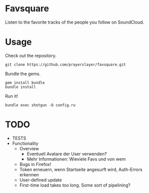# Favsquare

Listen to the favorite tracks of the people you follow on SoundCloud.

# Usage

Check out the repository.

    git clone https://github.com/prayerslayer/favsquare.git

Bundle the gems.

    gem install bundle
    bundle install

Run it!

    bundle exec shotgun -O config.ru

# TODO

* TESTS
* Functionality
	* Overview
		* Eventuell Avatare der User verwenden?
		* Mehr Informationen: Wieviele Favs und von wem
	* Bugs in Firefox!
	* Token erneuern, wenn Startseite angesurft wird, Auth-Errors erkennen
	* User-defined update
	* First-time load takes too long. Some sort of pipelining?